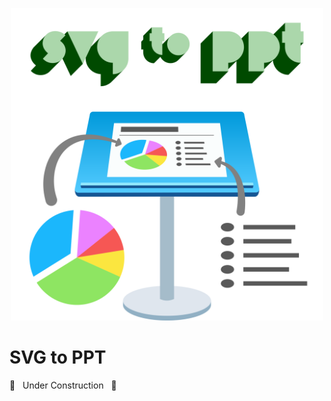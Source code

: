 <p align="center">
  <img id="logo" src="img/svg-to-ppt-logo.svg" class="center" alt="SVG to PPT logo" title="SVG to PPT logo" width="500" height="500"/>
</p>

# SVG to PPT

🚧&nbsp;&nbsp; Under Construction &nbsp;&nbsp;🚧
